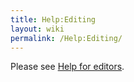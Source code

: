 ```yaml
---
title: Help:Editing
layout: wiki
permalink: /Help:Editing/
---
```


Please see [Help for
editors](http://meta.wikimedia.org/wiki/Help:Contents#For_editors).